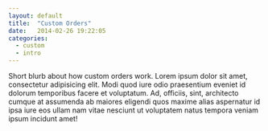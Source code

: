 ```yaml
---
layout: default
title:  "Custom Orders"
date:   2014-02-26 19:22:05
categories:
  - custom
  - intro
---
```


Short blurb about how custom orders work. Lorem ipsum dolor sit amet, consectetur adipisicing elit. Modi quod iure odio praesentium eveniet id dolorum temporibus facere et voluptatum. Ad, officiis, sint, architecto cumque at assumenda ab maiores eligendi quos maxime alias aspernatur id ipsa iure eos ullam nam vitae nesciunt ut voluptatem natus tempora veniam ipsum incidunt amet!